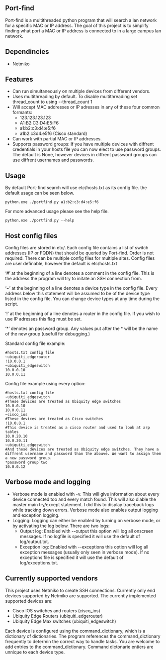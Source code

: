 Port-find
----------
Port-find is a multithreaded python program that will search a lan network for a specific MAC or IP address. The goal of this project is to simplify finding what port a MAC or IP address is connected to in a large campus lan network.

Dependincies
------------
* Netmiko

Features
--------
* Can run simultaneously on multiple devices from different vendors.
* Uses multithreading by default. To disable multithreading set thread_count to using --thread_count 1
* Will accept MAC addresses or IP adresses in any of these four common formants:
    * 123.123.123.123 
    * A1:B2:C3:D4:E5:F6
    * a1:b2:c3:d4:e5:f6
    * a1b2.c3d4.e5f6 (Cisco standard)
* Can work with partial MAC or IP addresses. 
* Supports password groups: If you have multiple devices with diffrent credentials in your hosts file you can now elect to use password groups. The default is None, however devices in diffrent password groups can use diffrent usernames and passwords.

Usage
-----
By default Port-find search will use etc/hosts.txt as its config file. the default usage can be seen below. 
```
python.exe ./portfind.py a1:b2:c3:d4:e5:f6 
```
For more advanced usage please see the help file.
```
python.exe ./portfind.py --help
```

Host config files
-----------------
Config files are stored in etc/.
Each config file contains a list of switch addresses (IP or FQDN) that should be queried by Port-find. Order is not required. There can be multiple config files for multiple sites. Config files are user definable, however the default is etc/hosts.txt

‘#’ at the beginning of a line denotes a comment in the config file. This is the address the program will try to initate an SSH connection from.

‘~’ at the beginning of a line denotes a device type in the config file. Every address below this statement will be assumed to be of the device type listed in the config file. You can change device types at any time during the script.

‘!’ at the beginning of a line denotes a router in the config file. If you wish to use IP adresses this flag must be set.

‘*’ denotes an password group. Any values put after the * will be the name of the new group (usefull for debugging.)

Standard config file example:
```
#hosts.txt config file
~ubiquiti_edgerouter
!10.0.0.1
~ubiquiti_edgeswitch
10.0.0.10
10.0.0.11
```

Config file example using every option:
```
#hosts.txt config file
~ubiquiti_edgeswitch
#These devices are treated as Ubiquity edge switches
10.0.0.10
10.0.0.11
~cisco_ios
#These devices are treated as Cisco switches
!10.0.0.1 
#This device is treated as a cisco router and used to look at arp tables
10.0.20.10
10.0.20.11
~ubiquiti_edgeswitch
#And these devices are treated as Ubiquity edge switches. They have a diffrent username and password than the abouve. We want to assign them a new password group.
*password group two
10.0.0.12
```

Verbose mode and logging
------------------------
* Verbose mode is enabled with -v. This will give information about every device connected too and every match found. This will also diable the master main try/except statement. I did this to display traceback logs while tracking down errors. Verbose mode also enables output logging and exception logging.
* Logging: Logging can either be enabled by turning on verbose mode, or by activating the log below. There are two logs:
    * Output log: Enabled with --output this option will log all onscreen messages. If no logfile is specified it will use the default of log/output.txt.
    * Exception log: Enabled with --exceptions this option will log all exception messages (usually only seen in verbose mode). If no exceptions file is specified it will use the default of log/exceptions.txt.


Currently supported vendors
---------------------------
This project uses Netmiko to create SSH connections. Currently only end devices supported by Netmiko are supported. The currently implemented supported devices are:
* Cisco IOS switches and routers (cisco_ios)
* Ubiquity Edge Routers (ubiquiti_edgerouter)
* Ubiquity Edge Max switches (ubiquiti_edgeswitch)

Each device is configured using the command_dictionary, which is a dictionary of dictionaries. The program references the command_dictionary frequently to determin the correct way to handle tasks. You are welcome to add entries to the command_dictionary. Command dictonarie entiers are unnique to each device type.